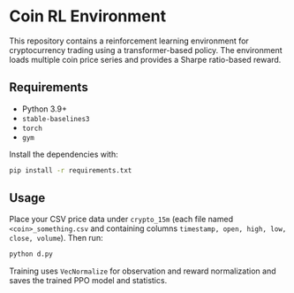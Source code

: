 # Coin RL Environment

This repository contains a reinforcement learning environment for cryptocurrency trading using a transformer-based policy. The environment loads multiple coin price series and provides a Sharpe ratio-based reward.

## Requirements
- Python 3.9+
- `stable-baselines3`
- `torch`
- `gym`

Install the dependencies with:
```bash
pip install -r requirements.txt
```

## Usage
Place your CSV price data under `crypto_15m` (each file named `<coin>_something.csv` and containing columns `timestamp, open, high, low, close, volume`). Then run:
```bash
python d.py
```

Training uses `VecNormalize` for observation and reward normalization and saves the trained PPO model and statistics.
